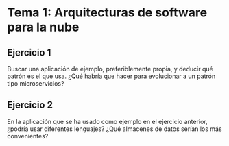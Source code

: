 # Tema 1: Arquitecturas de software para la nube

## Ejercicio 1

Buscar una aplicación de ejemplo, preferiblemente propia, y deducir qué patrón es el que usa. ¿Qué habría que hacer para evolucionar a un patrón tipo microservicios?

## Ejercicio 2

En la aplicación que se ha usado como ejemplo en el ejercicio anterior, ¿podría usar diferentes lenguajes? ¿Qué almacenes de datos serían los más convenientes?


